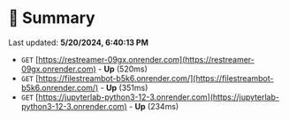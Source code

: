 # 📖 Summary
Last updated: **5/20/2024, 6:40:13 PM**

- `GET` [https://restreamer-09gx.onrender.com](https://restreamer-09gx.onrender.com) - **Up** (520ms)
- `GET` [https://filestreambot-b5k6.onrender.com/](https://filestreambot-b5k6.onrender.com/) - **Up** (351ms)
- `GET` [https://jupyterlab-python3-12-3.onrender.com](https://jupyterlab-python3-12-3.onrender.com) - **Up** (234ms)
